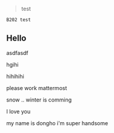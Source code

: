 >test
```
B202 test

```


Hello
----------------------------------------------

asdfasdf

hgihi

hihihihi


please work mattermost

snow .. winter is comming

I love you

my name is dongho i'm super handsome